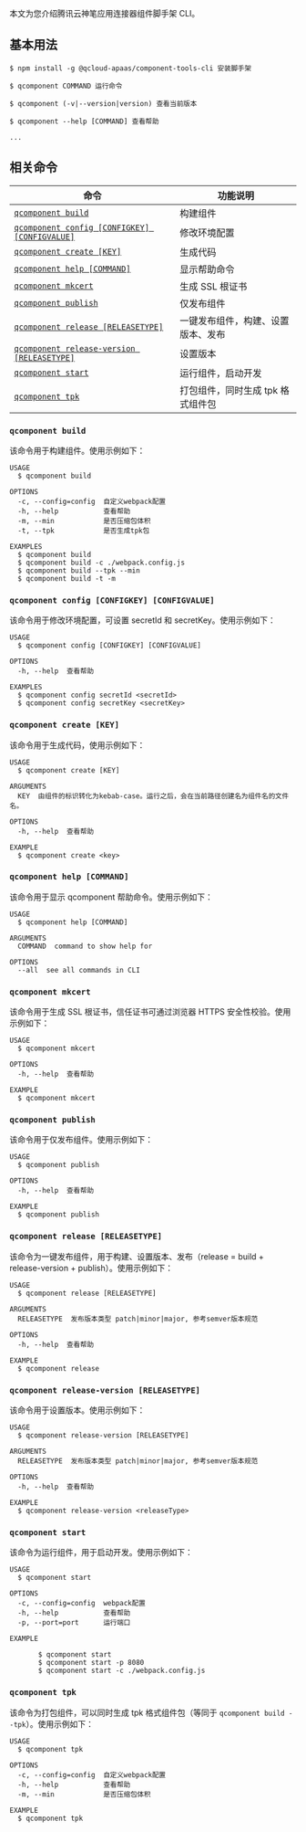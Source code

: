 
本文为您介绍腾讯云神笔应用连接器组件脚手架 CLI。


## 基本用法

```sh-session
$ npm install -g @qcloud-apaas/component-tools-cli 安装脚手架

$ qcomponent COMMAND 运行命令

$ qcomponent (-v|--version|version) 查看当前版本

$ qcomponent --help [COMMAND] 查看帮助

...
```



## 相关命令

| 命令| 功能说明 | 
|---------|---------|
|  [`qcomponent build`](#qcomponent-build) | 构建组件 |
| [`qcomponent config [CONFIGKEY] [CONFIGVALUE]`](#qcomponent-config-configkey-configvalue) | 修改环境配置 |
| [`qcomponent create [KEY]`](#qcomponent-create-key) | 生成代码 | 
| [`qcomponent help [COMMAND]`](#qcomponent-help-command) | 显示帮助命令 |
| [`qcomponent mkcert`](#qcomponent-mkcert) | 生成 SSL 根证书 |
| [`qcomponent publish`](#qcomponent-publish) | 仅发布组件 |
| [`qcomponent release [RELEASETYPE]`](#qcomponent-release-releasetype) | 一键发布组件，构建、设置版本、发布 |
| [`qcomponent release-version [RELEASETYPE]`](#qcomponent-release-version-releasetype) | 设置版本 |
| [`qcomponent start`](#qcomponent-start) | 运行组件，启动开发 |
| [`qcomponent tpk`](#qcomponent-tpk) | 打包组件，同时生成 tpk 格式组件包 |

### `qcomponent build` [](id:qcomponent-build)

该命令用于构建组件。使用示例如下：

```
USAGE
  $ qcomponent build

OPTIONS
  -c, --config=config  自定义webpack配置
  -h, --help           查看帮助
  -m, --min            是否压缩包体积
  -t, --tpk            是否生成tpk包

EXAMPLES
  $ qcomponent build
  $ qcomponent build -c ./webpack.config.js
  $ qcomponent build --tpk --min
  $ qcomponent build -t -m
```

### `qcomponent config [CONFIGKEY] [CONFIGVALUE]` [](id:qcomponent-config-configkey-configvalue)

该命令用于修改环境配置，可设置 secretId 和 secretKey。使用示例如下：

```
USAGE
  $ qcomponent config [CONFIGKEY] [CONFIGVALUE]

OPTIONS
  -h, --help  查看帮助

EXAMPLES
  $ qcomponent config secretId <secretId>
  $ qcomponent config secretKey <secretKey>
```

### `qcomponent create [KEY]` [](id:qcomponent-create-key)

该命令用于生成代码，使用示例如下：

```
USAGE
  $ qcomponent create [KEY]

ARGUMENTS
  KEY  由组件的标识转化为kebab-case。运行之后，会在当前路径创建名为组件名的文件名。

OPTIONS
  -h, --help  查看帮助

EXAMPLE
  $ qcomponent create <key>
```

### `qcomponent help [COMMAND]` [](id:qcomponent-help-command)

该命令用于显示 qcomponent 帮助命令。使用示例如下：

```
USAGE
  $ qcomponent help [COMMAND]

ARGUMENTS
  COMMAND  command to show help for

OPTIONS
  --all  see all commands in CLI
```

### `qcomponent mkcert` [](id:qcomponent-mkcert)

该命令用于生成 SSL 根证书，信任证书可通过浏览器 HTTPS 安全性校验。使用示例如下：

```
USAGE
  $ qcomponent mkcert

OPTIONS
  -h, --help  查看帮助

EXAMPLE
  $ qcomponent mkcert
```

### `qcomponent publish` [](id:qcomponent-publish)

该命令用于仅发布组件。使用示例如下：

```
USAGE
  $ qcomponent publish

OPTIONS
  -h, --help  查看帮助

EXAMPLE
  $ qcomponent publish
```

### `qcomponent release [RELEASETYPE]`[](id:qcomponent-release-releasetype)

该命令为一键发布组件，用于构建、设置版本、发布（release = build + release-version + publish）。使用示例如下：

```
USAGE
  $ qcomponent release [RELEASETYPE]

ARGUMENTS
  RELEASETYPE  发布版本类型 patch|minor|major, 参考semver版本规范

OPTIONS
  -h, --help  查看帮助

EXAMPLE
  $ qcomponent release
```

### `qcomponent release-version [RELEASETYPE]` [](id:qcomponent-release-version-releasetype)

该命令用于设置版本。使用示例如下：

```
USAGE
  $ qcomponent release-version [RELEASETYPE]

ARGUMENTS
  RELEASETYPE  发布版本类型 patch|minor|major, 参考semver版本规范

OPTIONS
  -h, --help  查看帮助

EXAMPLE
  $ qcomponent release-version <releaseType>

```

### `qcomponent start`[](id:qcomponent-start)

该命令为运行组件，用于启动开发。使用示例如下：

```
USAGE
  $ qcomponent start

OPTIONS
  -c, --config=config  webpack配置
  -h, --help           查看帮助
  -p, --port=port      运行端口

EXAMPLE

       $ qcomponent start
       $ qcomponent start -p 8080
       $ qcomponent start -c ./webpack.config.js

```

### `qcomponent tpk` [](id:qcomponent-tpk)

该命令为打包组件，可以同时生成 tpk 格式组件包（等同于 `qcomponent build --tpk`）。使用示例如下：

```
USAGE
  $ qcomponent tpk

OPTIONS
  -c, --config=config  自定义webpack配置
  -h, --help           查看帮助
  -m, --min            是否压缩包体积

EXAMPLE
  $ qcomponent tpk

```
